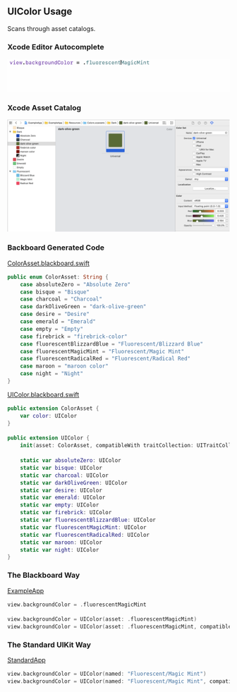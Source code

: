 ## UIColor Usage

Scans through asset catalogs.

### Xcode Editor Autocomplete

![Autocomplete UIColor](Images/AutocompleteUIColor.gif)

### Xcode Asset Catalog

![Asset Color Dark Olive Green](Images/AssetColorDarkOliveGreen.png)

### Backboard Generated Code

[ColorAsset.blackboard.swift](/ExampleApp/Source/Generated/ColorAsset.blackboard.swift#L9)

```swift
public enum ColorAsset: String {
    case absoluteZero = "Absolute Zero"
    case bisque = "Bisque"
    case charcoal = "Charcoal"
    case darkOliveGreen = "dark-olive-green"
    case desire = "Desire"
    case emerald = "Emerald"
    case empty = "Empty"
    case firebrick = "firebrick-color"
    case fluorescentBlizzardBlue = "Fluorescent/Blizzard Blue"
    case fluorescentMagicMint = "Fluorescent/Magic Mint"
    case fluorescentRadicalRed = "Fluorescent/Radical Red"
    case maroon = "maroon color"
    case night = "Night"
}
```

[UIColor.blackboard.swift](/ExampleApp/Source/Generated/UIColor.blackboard.swift#L14)

```swift
public extension ColorAsset {
    var color: UIColor
}

public extension UIColor {
    init(asset: ColorAsset, compatibleWith traitCollection: UITraitCollection? = nil)
    
    static var absoluteZero: UIColor
    static var bisque: UIColor
    static var charcoal: UIColor
    static var darkOliveGreen: UIColor
    static var desire: UIColor
    static var emerald: UIColor
    static var empty: UIColor
    static var firebrick: UIColor
    static var fluorescentBlizzardBlue: UIColor
    static var fluorescentMagicMint: UIColor
    static var fluorescentRadicalRed: UIColor
    static var maroon: UIColor
    static var night: UIColor
}
```

### The Blackboard Way

[ExampleApp](/ExampleApp/Source/FooterViewController.swift#L43)
```swift
view.backgroundColor = .fluorescentMagicMint

view.backgroundColor = UIColor(asset: .fluorescentMagicMint)
view.backgroundColor = UIColor(asset: .fluorescentMagicMint, compatibleWith: traitCollection)
```

### The Standard UIKit Way

[StandardApp](/StandardApp/Source/FooterViewController.swift#L44)
```swift
view.backgroundColor = UIColor(named: "Fluorescent/Magic Mint")
view.backgroundColor = UIColor(named: "Fluorescent/Magic Mint", compatibleWith: traitCollection)

```

